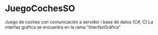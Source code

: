 # JuegoCochesSO
Juego de coches con comunicación a servidor i base de datos (C#, C)
La interfaz gráfica se encuentra en la rama "InterfazGráfica"
